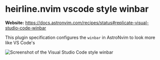 # heirline.nvim vscode style winbar

**Website:** <https://docs.astronvim.com/recipes/status#replicate-visual-studio-code-winbar>

This plugin specification configures the `winbar` in AstroNvim to look more like VS Code's

![Screenshot of the Visual Studio Code style winbar](https://docs.astronvim.com/_astro/vscode_winbar.BANieFcl_n0qGb.webp)
